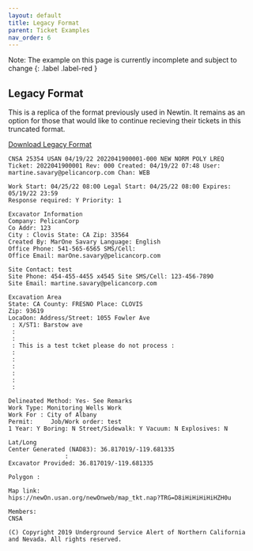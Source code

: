 ```yaml
---
layout: default
title: Legacy Format
parent: Ticket Examples
nav_order: 6
---
```


Note: The example on this page is currently incomplete and subject to change
{: .label .label-red }

## Legacy Format

This is a replica of the format previously used in Newtin. It remains as an option for those that would like to continue recieving their tickets in this truncated format.

<a class="btn" href="https://usanorth811.org/images/DigAlert-Legacy-Format.pdf" >Download Legacy Format</a>

```
CNSA 25354 USAN 04/19/22 2022041900001-000 NEW NORM POLY LREQ
Ticket: 2022041900001 Rev: 000 Created: 04/19/22 07:48 User: martine.savary@pelicancorp.com Chan: WEB

Work Start: 04/25/22 08:00 Legal Start: 04/25/22 08:00 Expires: 05/19/22 23:59 
Response required: Y Priority: 1

Excavator Information
Company: PelicanCorp
Co Addr: 123
City : Clovis State: CA Zip: 33564 
Created By: MarOne Savary Language: English 
Office Phone: 541-565-6565 SMS/Cell:
Office Email: marOne.savary@pelicancorp.com

Site Contact: test
Site Phone: 454-455-4455 x4545 Site SMS/Cell: 123-456-7890 
Site Email: martine.savary@pelicancorp.com

Excavation Area
State: CA County: FRESNO Place: CLOVIS 
Zip: 93619
LocaOon: Address/Street: 1055 Fowler Ave
 : X/ST1: Barstow ave
 :
 :
 : This is a test tcket please do not process :
 : 
 :
 : 
 : 
 : 
 :
 
Delineated Method: Yes- See Remarks
Work Type: Monitoring Wells Work
Work For : City of Albany
Permit:     Job/Work order: test
1 Year: Y Boring: N Street/Sidewalk: Y Vacuum: N Explosives: N

Lat/Long
Center Generated (NAD83): 36.817019/-119.681335
                :
Excavator Provided: 36.817019/-119.681335

Polygon : 

Map link:
hips://newOn.usan.org/newOnweb/map_tkt.nap?TRG=D8iHiHiHiHiHZH0u

Members: 
CNSA

(C) Copyright 2019 Underground Service Alert of Northern California and Nevada. All rights reserved.
```
